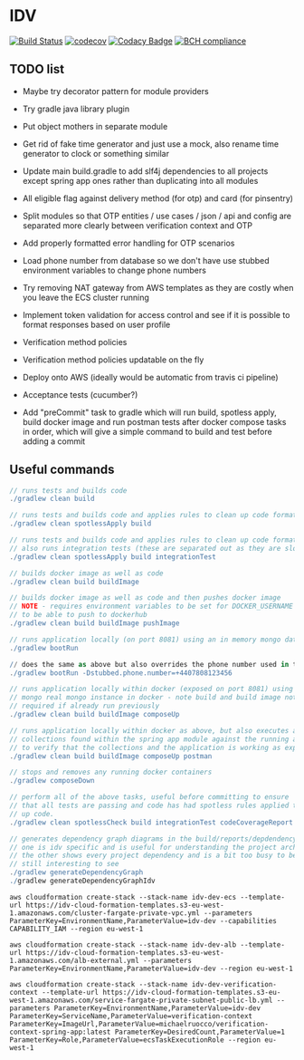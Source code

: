 # IDV

[![Build Status](https://travis-ci.org/michaelruocco/idv.svg?branch=master)](https://travis-ci.org/michaelruocco/idv)
[![codecov](https://codecov.io/gh/michaelruocco/idv/branch/master/graph/badge.svg)](https://codecov.io/gh/michaelruocco/idv)
[![Codacy Badge](https://api.codacy.com/project/badge/Grade/b07013490db7485fb7fc4b3ea542ed9d)](https://www.codacy.com/manual/michaelruocco/idv?utm_source=github.com&amp;utm_medium=referral&amp;utm_content=michaelruocco/idv&amp;utm_campaign=Badge_Grade)
[![BCH compliance](https://bettercodehub.com/edge/badge/michaelruocco/idv?branch=master)](https://bettercodehub.com/)

## TODO list

*  Maybe try decorator pattern for module providers

*  Try gradle java library plugin

*  Put object mothers in separate module

*  Get rid of fake time generator and just use a mock, also rename time generator to clock or something similar

*  Update main build.gradle to add slf4j dependencies to all projects except spring app ones rather than duplicating into all modules

*  All eligible flag against delivery method (for otp) and card (for pinsentry)

*  Split modules so that OTP entities / use cases / json / api and config are separated more clearly between verification context and OTP

*  Add properly formatted error handling for OTP scenarios

*  Load phone number from database so we don't have use stubbed environment variables to change phone numbers

*  Try removing NAT gateway from AWS templates as they are costly when you leave the ECS cluster running

*  Implement token validation for access control and see if it is possible to format responses based on user profile

*  Verification method policies

*  Verification method policies updatable on the fly

*  Deploy onto AWS (ideally would be automatic from travis ci pipeline)

*  Acceptance tests (cucumber?)

*  Add "preCommit" task to gradle which will run build, spotless apply, build docker image and run postman tests after
docker compose tasks in order, which will give a simple command to build and test before adding a commit

## Useful commands

```gradle
// runs tests and builds code
./gradlew clean build
```

```gradle
// runs tests and builds code and applies rules to clean up code formatting etc
./gradlew clean spotlessApply build
```

```gradle
// runs tests and builds code and applies rules to clean up code formatting etc
// also runs integration tests (these are separated out as they are slower tests to run)
./gradlew clean spotlessApply build integrationTest
```

```gradle
// builds docker image as well as code
./gradlew clean build buildImage
```

```gradle
// builds docker image as well as code and then pushes docker image
// NOTE - requires environment variables to be set for DOCKER_USERNAME and DOCKER_PASSWORD
// to be able to push to dockerhub
./gradlew clean build buildImage pushImage
```

```gradle
// runs application locally (on port 8081) using an in memory mongo database
./gradlew bootRun

// does the same as above but also overrides the phone number used in the stubbed data returned
./gradlew bootRun -Dstubbed.phone.number=+4407808123456
```

```gradle
// runs application locally within docker (exposed on port 8081) using a
// mongo real mongo instance in docker - note build and build image not
// required if already run previously
./gradlew clean build buildImage composeUp
```

```gradle
// runs application locally within docker as above, but also executes any postman
// collections found within the spring app module against the running application
// to verify that the collections and the application is working as expected
./gradlew clean build buildImage composeUp postman
```

```gradle
// stops and removes any running docker containers
./gradlew composeDown
```

```gradle
// perform all of the above tasks, useful before committing to ensure
// that all tests are passing and code has had spotless rules applied to clean
// up code.
./gradlew clean spotlessCheck build integrationTest codeCoverageReport buildImage composeUp postman composeDown
```

```gradle
// generates dependency graph diagrams in the build/reports/depdendency-graph folder
// one is idv specific and is useful for understanding the project architecture
// the other shows every project dependency and is a bit too busy to be useful, but is
// still interesting to see
./gradlew generateDependencyGraph
./gradlew generateDependencyGraphIdv
```


```aws
aws cloudformation create-stack --stack-name idv-dev-ecs --template-url https://idv-cloud-formation-templates.s3-eu-west-1.amazonaws.com/cluster-fargate-private-vpc.yml --parameters ParameterKey=EnvironmentName,ParameterValue=idv-dev --capabilities CAPABILITY_IAM --region eu-west-1

aws cloudformation create-stack --stack-name idv-dev-alb --template-url https://idv-cloud-formation-templates.s3-eu-west-1.amazonaws.com/alb-external.yml --parameters ParameterKey=EnvironmentName,ParameterValue=idv-dev --region eu-west-1

aws cloudformation create-stack --stack-name idv-dev-verification-context --template-url https://idv-cloud-formation-templates.s3-eu-west-1.amazonaws.com/service-fargate-private-subnet-public-lb.yml --parameters ParameterKey=EnvironmentName,ParameterValue=idv-dev ParameterKey=ServiceName,ParameterValue=verification-context ParameterKey=ImageUrl,ParameterValue=michaelruocco/verification-context-spring-app:latest ParameterKey=DesiredCount,ParameterValue=1 ParameterKey=Role,ParameterValue=ecsTaskExecutionRole --region eu-west-1
```